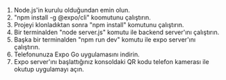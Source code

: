1. Node.js'in kurulu olduğundan emin olun.
2. "npm install -g @expo/cli" koomutunu çalıştırın.
3. Projeyi klonladıktan sonra "npm install" komutunu çalıştırın.
4. Bir terminalden "node server.js" komutu ile backend server'ını çalıştırın.
5. Başka bir terminalden "npm run dev" komutu ile expo server'ını çalıştırın.
6. Telefonunuza Expo Go uygulamasını indirin.
7. Expo server'ını başlattığınız konsoldaki QR kodu telefon kamerası ile okutup uygulamayı açın.

